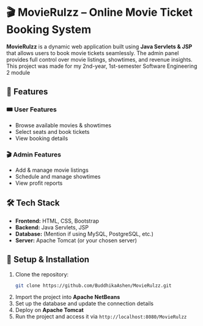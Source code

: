 # 🎬 MovieRulzz – Online Movie Ticket Booking System  

**MovieRulzz** is a dynamic web application built using **Java Servlets & JSP** that allows users to book movie tickets seamlessly. The admin panel provides full control over movie listings, showtimes, and revenue insights.
This project was made for my 2nd-year, 1st-semester Software Engineering 2 module

## 🚀 Features  

### 🎟️ User Features  
- Browse available movies & showtimes  
- Select seats and book tickets  
- View booking details  

### 🎬 Admin Features  
- Add & manage movie listings  
- Schedule and manage showtimes  
- View profit reports  

## 🛠️ Tech Stack  
- **Frontend:** HTML, CSS, Bootstrap  
- **Backend:** Java Servlets, JSP  
- **Database:** (Mention if using MySQL, PostgreSQL, etc.)  
- **Server:** Apache Tomcat (or your chosen server)  

## 🔧 Setup & Installation  
1. Clone the repository:  
   ```sh
   git clone https://github.com/BuddhikaAshen/MovieRulzz.git
   ```
2. Import the project into **Apache NetBeans**  
3. Set up the database and update the connection details  
4. Deploy on **Apache Tomcat**  
5. Run the project and access it via `http://localhost:8080/MovieRulzz`  
